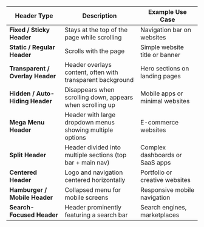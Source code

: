 | Header Type                      | Description                                                | Example Use Case                |
| -------------------------------- | ---------------------------------------------------------- | ------------------------------- |
| **Fixed / Sticky Header**        | Stays at the top of the page while scrolling               | Navigation bar on websites      |
| **Static / Regular Header**      | Scrolls with the page                                      | Simple website title or banner  |
| **Transparent / Overlay Header** | Header overlays content, often with transparent background | Hero sections on landing pages  |
| **Hidden / Auto-Hiding Header**  | Disappears when scrolling down, appears when scrolling up  | Mobile apps or minimal websites |
| **Mega Menu Header**             | Header with large dropdown menus showing multiple options  | E-commerce websites             |
| **Split Header**                 | Header divided into multiple sections (top bar + main nav) | Complex dashboards or SaaS apps |
| **Centered Header**              | Logo and navigation centered horizontally                  | Portfolio or creative websites  |
| **Hamburger / Mobile Header**    | Collapsed menu for mobile screens                          | Responsive mobile navigation    |
| **Search-Focused Header**        | Header prominently featuring a search bar                  | Search engines, marketplaces    |
